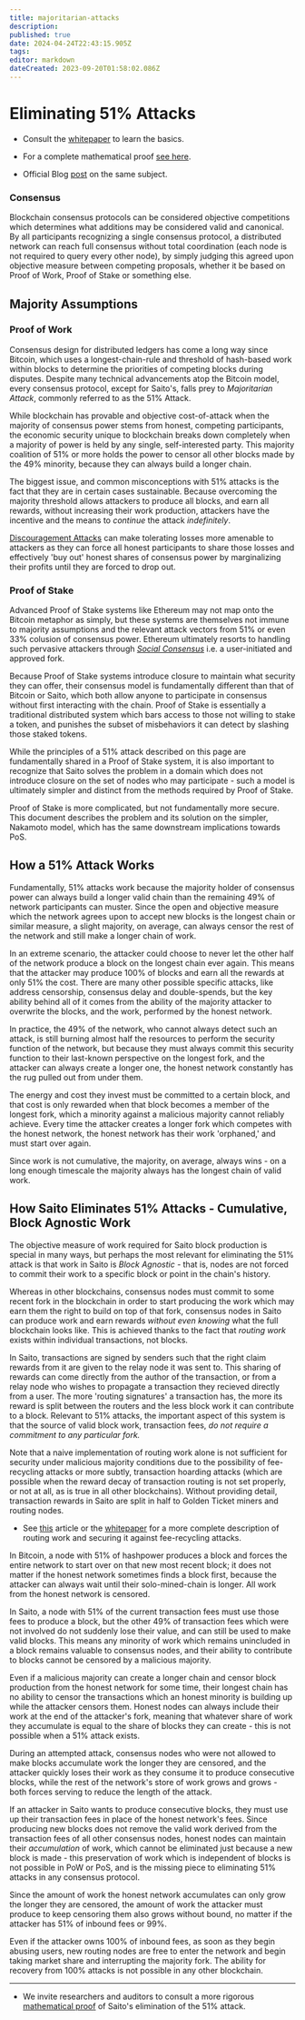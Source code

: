 ```yaml
---
title: majoritarian-attacks
description: 
published: true
date: 2024-04-24T22:43:15.905Z
tags: 
editor: markdown
dateCreated: 2023-09-20T01:58:02.086Z
---
```


# Eliminating 51% Attacks

- Consult the [whitepaper](https://saito.io/saito-whitepaper.pdf) to learn the basics.

- For a complete mathematical proof [see here](https://wiki.saito.io/consensus/math).

- Official Blog [post](https://saito.tech/eliminating-51-attacks-in-proof-of-work-blockchains/) on the same subject.

### Consensus

Blockchain consensus protocols can be considered objective competitions which determines what additions may be considered valid and canonical. By all participants recognizing a single consensus protocol, a distributed network can reach full consensus without total coordination (each node is not required to query every other node), by simply judging this agreed upon objective measure between competing proposals, whether it be based on Proof of Work, Proof of Stake or something else.

## Majority Assumptions

### Proof of Work

Consensus design for distributed ledgers has come a long way since Bitcoin, which uses a longest-chain-rule and threshold of hash-based work within blocks to determine the priorities of competing blocks during disputes. Despite many technical advancements  atop the Bitcoin model, every consensus protocol, except for Saito's, falls prey to *Majoritarian Attack*, commonly referred to as the 51% Attack. 

While blockchain has provable and objective cost-of-attack when the majority of consensus power stems from honest, competing participants, the economic security unique to blockchain breaks down completely when a majority of power is held by any single, self-interested party. This majority coalition of 51% or more holds the power to censor all other blocks made by the 49% minority, because they can always build a longer chain.

The biggest issue, and common misconceptions with 51% attacks is the fact that they are in certain cases sustainable. Because overcoming the majority threshold allows attackers to produce all blocks, and earn all rewards, without increasing their work production, attackers have the incentive and the means to *continue* the attack *indefinitely*.

[Discouragement Attacks](https://saito.tech/on-discouragement-attacks/) can make tolerating losses more amenable to attackers as they can force all honest participants to share those losses and effectively 'buy out'  honest shares of consensus power by marginalizing their profits until they are forced to drop out.

### Proof of Stake

Advanced Proof of Stake systems like Ethereum may not map onto the Bitcoin metaphor as simply, but these systems are themselves not immune to majority assumptions and the relevant attack vectors from 51% or even 33% colusion of consensus power. Ethereum ultimately resorts to handling such pervasive attackers through *[Social Consensus](https://ethereum.org/en/developers/docs/consensus-mechanisms/pos/attack-and-defense/#people-the-last-line-of-defense)* i.e. a user-initiated and approved fork.

Because Proof of Stake systems introduce closure to maintain what security they can offer, their consensus model is fundamentally different than that of Bitcoin or Saito, which both allow anyone to participate in consensus without first interacting with the chain. Proof of Stake is essentially a traditional distributed system which bars access to those not willing to stake a token, and punishes the subset of misbehaviors it can detect by slashing those staked tokens.

While the principles of a 51% attack described on this page are fundamentally shared in a Proof of Stake system, it is also important to recognize that Saito solves the problem in a domain which does not introduce closure on the set of nodes who may participate - such a model is ultimately simpler and distinct from the methods required by Proof of Stake.

Proof of Stake is more complicated, but not fundamentally more secure. This document describes the problem and its solution on the simpler, Nakamoto model, which has the same downstream implications towards PoS.

## How a 51% Attack Works

Fundamentally, 51% attacks work because the majority holder of consensus power can always build a longer valid chain than the remaining 49% of network participants can muster. Since the open and objective measure which the network agrees upon to accept new blocks is the longest chain or similar measure, a slight majority, on average, can always censor the rest of the network and still make a longer chain of work.

In an extreme scenario, the attacker could choose to never let the other half of the network produce a block on the longest chain ever again. This means that the attacker may produce 100% of blocks and earn all the rewards at only 51% the cost. There are many other possible specific attacks, like address censorship, consensus delay and double-spends, but the key ability behind all of it comes from the ability of the majority attacker to overwrite the blocks, and the work, performed by the honest network.

In practice, the 49% of the network, who cannot always detect such an attack, is still burning almost half the resources to perform the security function of the network, but because they must always commit this security function to their last-known perspective on the longest fork, and the attacker can always create a longer one, the honest network constantly has the rug pulled out from under them.

The energy and cost they invest must be committed to a certain block, and that cost is only rewarded when that block becomes a member of the longest fork, which a minority against a malicious majority cannot reliably achieve. Every time the attacker creates a longer fork which competes with the honest network, the honest network has their work 'orphaned,' and must start over again.

Since work is not cumulative, the majority, on average, always wins - on a long enough timescale the majority always has the longest chain of valid work.

## How Saito Eliminates 51% Attacks - Cumulative, Block Agnostic Work

The objective measure of work required for Saito block production is special in many ways, but perhaps the most relevant for eliminating the 51% attack is that work in Saito is *Block Agnostic -* that is, nodes are not forced to commit their work to a specific block or point in the chain's history.

Whereas in other blockchains, consensus nodes must commit to some recent fork in the blockchain in order to start producing the work which may earn them the right to build on top of that fork, consensus nodes in Saito can produce work and earn rewards *without even knowing* what the full blockchain looks like. This is achieved thanks to the fact that *routing work* exists within individual transactions, not blocks.

In Saito, transactions are signed by senders such that the right claim rewards from it are given to the relay node it was sent to. This sharing of rewards can come directly from the author of the transaction, or from a relay node who wishes to propagate a transaction they recieved directly from a user. The more 'routing signatures' a transaction has, the more its reward is split between the routers and the less block work it can contribute to a block. Relevant to 51% attacks, the important aspect of this system is that the source of valid block work, transaction fees, *do not require a commitment to any particular fork.*

Note that a naive implementation of routing work alone is not sufficient for security under malicious majority conditions due to the possibility of fee-recycling attacks or more subtly, transaction hoarding attacks (which are possible when the reward decay of transaction routing is not set properly, or not at all, as is true in all other blockchains). Without providing detail, transaction rewards in Saito are split in half to Golden Ticket miners and routing nodes.

- See [this](https://wiki.saito.io/en/consensus) article or the [whitepaper](https://saito.io/saito-whitepaper.pdf) for a more complete description of routing work and securing it against fee-recycling attacks.

In Bitcoin, a node with 51% of hashpower produces a block and forces the entire network to start over on that new most recent block; it does not matter if the honest network sometimes finds a block first, because the attacker can always wait until their solo-mined-chain is longer. All work from the honest network is censored.

In Saito, a node with 51% of the current transaction fees must use those fees to produce a block, but the other 49% of transaction fees which were not involved do not suddenly lose their value, and can still be used to make valid blocks. This means any minority of work which remains unincluded in a block remains valuable to consensus nodes, and their ability to contribute to blocks cannot be censored by a malicious majority.

Even if a malicious majority can create a longer chain and censor block production from the honest network for some time, their longest chain has no ability to censor the transactions which an honest minority is building up while the attacker censors them. Honest nodes can always include their work at the end of the attacker's fork, meaning that whatever share of work they accumulate is equal to the share of blocks they can create - this is not possible when a 51% attack exists.

During an attempted attack, consensus nodes who were not allowed to make blocks accumulate work the longer they are censored, and the attacker quickly loses their work as they consume it to produce consecutive blocks, while the rest of the network's store of work grows and grows - both forces serving to reduce the length of the attack.

If an attacker in Saito wants to produce consecutive blocks, they must use up their transaction fees in place of the honest network's fees. Since producing new blocks does not remove the valid work derived from the transaction fees of all other consensus nodes, honest nodes can maintain their *accumulation* of work, which cannot be eliminated just because a new block is made - this preservation of work which is independent of blocks is not possible in PoW or PoS, and is the missing piece to eliminating 51% attacks in any consensus protocol.

Since the amount of work the honest network accumulates can only grow the longer they are censored, the amount of work the attacker must produce to keep censoring them also grows without bound, no matter if the attacker has 51% of inbound fees or 99%.

Even if the attacker owns 100% of inbound fees, as soon as they begin abusing users, new routing nodes are free to enter the network and begin taking market share and interrupting the majority fork.  The ability for recovery from 100% attacks is not possible in any other blockchain.


---


- We invite researchers and auditors to consult a more rigorous [mathematical proof](/consensus/math) of Saito's elimination of the 51% attack.

